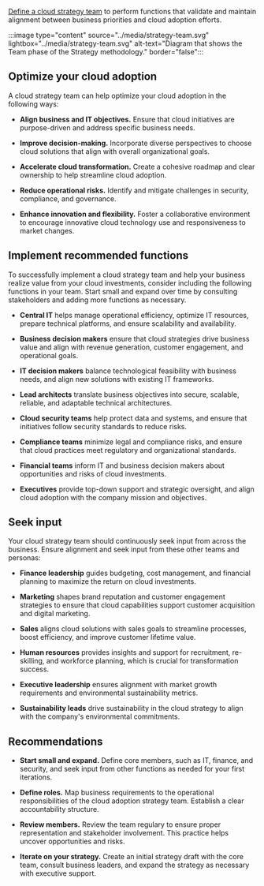 [Define a cloud strategy team](/azure/cloud-adoption-framework/strategy/define-your-team) to perform functions that validate and maintain alignment between business priorities and cloud adoption efforts.

:::image type="content" source="../media/strategy-team.svg" lightbox="../media/strategy-team.svg" alt-text="Diagram that shows the Team phase of the Strategy methodology." border="false":::

## Optimize your cloud adoption

A cloud strategy team can help optimize your cloud adoption in the following ways:

- **Align business and IT objectives.** Ensure that cloud initiatives are purpose-driven and address specific business needs.

- **Improve decision-making.** Incorporate diverse perspectives to choose cloud solutions that align with overall organizational goals.
- **Accelerate cloud transformation.** Create a cohesive roadmap and clear ownership to help streamline cloud adoption.
- **Reduce operational risks.** Identify and mitigate challenges in security, compliance, and governance.
- **Enhance innovation and flexibility.** Foster a collaborative environment to encourage innovative cloud technology use and responsiveness to market changes.

## Implement recommended functions

To successfully implement a cloud strategy team and help your business realize value from your cloud investments, consider including the following functions in your team. Start small and expand over time by consulting stakeholders and adding more functions as necessary.

- **Central IT** helps manage operational efficiency, optimize IT resources, prepare technical platforms, and ensure scalability and availability.

- **Business decision makers** ensure that cloud strategies drive business value and align with revenue generation, customer engagement, and operational goals.
- **IT decision makers** balance technological feasibility with business needs, and align new solutions with existing IT frameworks.
- **Lead architects** translate business objectives into secure, scalable, reliable, and adaptable technical architectures.
- **Cloud security teams** help protect data and systems, and ensure that initiatives follow security standards to reduce risks.
- **Compliance teams** minimize legal and compliance risks, and ensure that cloud practices meet regulatory and organizational standards.
- **Financial teams** inform IT and business decision makers about opportunities and risks of cloud investments.
- **Executives** provide top-down support and strategic oversight, and align cloud adoption with the company mission and objectives.

## Seek input

Your cloud strategy team should continuously seek input from across the business. Ensure alignment and seek input from these other teams and personas:

- **Finance leadership** guides budgeting, cost management, and financial planning to maximize the return on cloud investments.

- **Marketing** shapes brand reputation and customer engagement strategies to ensure that cloud capabilities support customer acquisition and digital marketing.
- **Sales** aligns cloud solutions with sales goals to streamline processes, boost efficiency, and improve customer lifetime value.
- **Human resources** provides insights and support for recruitment, re-skilling, and workforce planning, which is crucial for transformation success.
- **Executive leadership** ensures alignment with market growth requirements and environmental sustainability metrics.
- **Sustainability leads** drive sustainability in the cloud strategy to align with the company's environmental commitments.

## Recommendations

- **Start small and expand.** Define core members, such as IT, finance, and security, and seek input from other functions as needed for your first iterations.

- **Define roles.** Map business requirements to the operational responsibilities of the cloud adoption strategy team. Establish a clear accountability structure.
- **Review members.** Review the team regulary to ensure proper representation and stakeholder involvement. This practice helps uncover opportunities and risks.
- **Iterate on your strategy.** Create an initial strategy draft with the core team, consult business leaders, and expand the strategy as necessary with executive support.